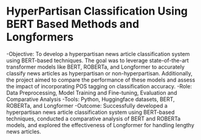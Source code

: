 # HyperPartisan Classification Using BERT Based Methods and Longformers
-Objective: To develop a hyperpartisan news article classification system using BERT-based techniques. The goal was to leverage state-of-the-art transformer models like BERT, ROBERTa, and Longformer to accurately classify news articles as hyperpartisan or non-hyperpartisan. Additionally, the project aimed to compare the performance of these models and assess the impact of incorporating POS tagging on classification accuracy.
-Role: Data Preprocessing, Model Training and Fine-tuning, Evaluation and Comparative Analysis
-Tools: Python, Huggingface datasets, BERT, ROBERTa, and Longformer
-Outcome: Successfully developed a hyperpartisan news article classification system using BERT-based techniques, conducted a comparative analysis of BERT and ROBERTa models, and explored the effectiveness of Longformer for handling lengthy news articles.
